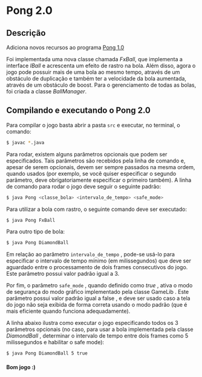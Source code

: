 # Pong 2.0

## Descrição
Adiciona novos recursos ao programa [Pong 1.0](https://github.com/anabcuelbas/Pong/tree/master/Pong%201.0)

Foi implementada uma nova classe chamada *FxBall*, que implementa a interface *IBall* e acrescenta um efeito de rastro na bola.
Além disso, agora o jogo pode possuir mais de uma bola ao mesmo tempo, através de um obstáculo de duplicação e também ter a velocidade
da bola aumentada, através de um obstáculo de boost. Para o gerenciamento de todas as bolas, foi criada a classe *BallManager*.

## Compilando e executando o Pong 2.0
Para compilar o jogo basta abrir a pasta `src` e executar, no terminal, o comando:
```bash
$ javac *.java
```
Para rodar, existem alguns parâmetros opcionais que podem ser
especificados. Tais parâmetros são recebidos pela linha de comando e, apesar de serem
opcionais, devem ser sempre passados na mesma ordem, quando usados (por exemplo, se
você quiser especificar o segundo parâmetro, deve obrigatoriamente especificar o primeiro
também). A linha de comando para rodar o jogo deve seguir o seguinte padrão:
```bash
$ java Pong <classe_bola> <intervalo_de_tempo> <safe_mode>
```
Para utilizar a bola com rastro, o seguinte comando deve ser executado:
```bash
$ java Pong FxBall
```
Para outro tipo de bola:
```bash
$ java Pong DiamondBall
```

Em relação ao parâmetro `intervalo_de_tempo` , pode-se usá-lo para especificar o
intervalo de tempo mínimo (em milissegundos) que deve ser aguardado entre o
processamento de dois frames consecutivos do jogo. Este parâmetro possui valor padrão
igual a 3.

Por fim, o parâmetro `safe_mode` , quando definido como *true* , ativa o modo de segurança
do modo gráfico implementado pela classe GameLib . Este parâmetro possui valor padrão
igual a false , e deve ser usado caso a tela do jogo não seja exibida de forma correta
usando o modo padrão (que é mais eficiente quando funciona adequadamente).

A linha abaixo ilustra como executar o jogo especificando todos os 3 parâmetros opcionais
(no caso, para usar a bola implementada pela classe *DiamondBall* , determinar o intervalo
de tempo entre dois frames como 5 milissegundos e habilitar o safe mode):
```bash
$ java Pong DiamondBall 5 true
```

#### Bom jogo :)
